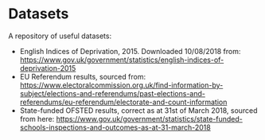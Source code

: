 # Datasets  

A repository of useful datasets:

- English Indices of Deprivation, 2015. Downloaded 10/08/2018 from: https://www.gov.uk/government/statistics/english-indices-of-deprivation-2015
- EU Referendum results, sourced from: https://www.electoralcommission.org.uk/find-information-by-subject/elections-and-referendums/past-elections-and-referendums/eu-referendum/electorate-and-count-information
- State-funded OFSTED results, correct as at 31st of March 2018, sourced from here: https://www.gov.uk/government/statistics/state-funded-schools-inspections-and-outcomes-as-at-31-march-2018
